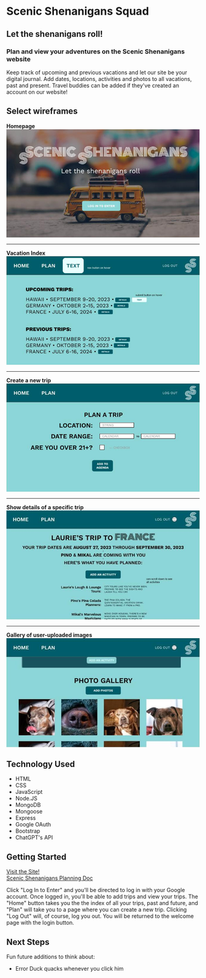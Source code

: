 # Scenic Shenanigans Squad

## Let the shenanigans roll!

### Plan and view your adventures on the Scenic Shenanigans website
Keep track of upcoming and previous vacations and let our site be your digital journal. Add dates, locations, activities and photos to all vacations, past and present. Travel buddies can be added if they've created an account on our website!

## Select wireframes
**Homepage**<br>
![Wireframe screenshot](public/images/wireframe-homepage.jpg)<br>

_________________

**Vacation Index**<br>
![Wireframe screenshot](public/images/wireframe-index.jpg)<br>

_________________

**Create a new trip**<br>
![Wireframe screenshot](public/images/wireframe-new-trip.jpg)<br>

_________________

**Show details of a specific trip**<br>
![Wireframe screenshot](public/images/Wireframe-showpage.jpg)<br> 

_________________

**Gallery of user-uploaded images**<br>
![Wireframe screenshot](public/images/Wireframe-images.jpg)  

## Technology Used
- HTML
- CSS
- JavaScript
- Node.JS
- MongoDB
- Mongoose
- Express
- Google OAuth
- Bootstrap
- ChatGPT's API

## Getting Started
[Visit the Site!](https://scenic-shenanigans-edd3a3d09050.herokuapp.com/) <br>
[Scenic Shenanigans Planning Doc](https://docs.google.com/spreadsheets/d/1jKdOorlJZ4x6ejF2cYETL-E8nCiXyT8uhOldVsT1uHQ/edit?usp=sharing)

Click "Log In to Enter" and you'll be directed to log in with your Google account. Once logged in, you'll be able to add trips and view your trips. The "Home" button takes you the the index of all your trips, past and future, and "Plan" will take you to a page where you can create a new trip. Clicking "Log Out" will, of course, log you out. You will be returned to the welcome page with the login button.



## Next Steps
Fun future additions to think about:
- Error Duck quacks whenever you click him
